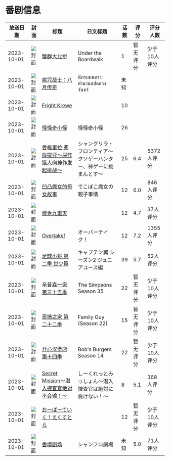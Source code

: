 # 番剧信息

|放送日期|封面|标题|日文标题|话数|评分|评分人数|
|---|---|---|---|---|---|---|
|2023-10-01|![封面](https://lain.bgm.tv/pic/cover/c/1f/c6/465151_SlAMK.jpg)|[蟹群大比拼](https://bangumi.tv/subject/465151)|Under the Boardwalk|1|暂无评分|少于10人评分|
|2023-10-01|![封面](https://lain.bgm.tv/pic/cover/c/50/b9/497241_TbWAB.jpg)|[魔咒战士：八月传奇](https://bangumi.tv/subject/497241)|นักรบมนตรา: ตำนานแปดดวงจันทร์|未知|||
|2023-10-01|![封面](https://lain.bgm.tv/pic/cover/c/a4/88/463662_OOfPk.jpg)|[Fright Krewe](https://bangumi.tv/subject/463662)||10|||
|2023-10-01|![封面](https://lain.bgm.tv/pic/cover/c/2a/b7/530900_lQE6m.jpg)|[怪怪奇小怪](https://bangumi.tv/subject/530900)|怪怪奇小怪|26|||
|2023-10-01|![封面](https://lain.bgm.tv/pic/cover/c/ed/01/390980_3u0Bb.jpg)|[香格里拉·弗陇提亚～屎作猎人向神作发起挑战～](https://bangumi.tv/subject/390980)|シャングリラ・フロンティア～クソゲーハンター、神ゲーに挑まんとす～|25|6.4|5372人评分|
|2023-10-01|![封面](https://lain.bgm.tv/pic/cover/c/bc/4b/400551_O4R7O.jpg)|[凹凸魔女的母女故事](https://bangumi.tv/subject/400551)|でこぼこ魔女の親子事情|12|6.0|846人评分|
|2023-10-01|![封面](https://lain.bgm.tv/pic/cover/c/fe/46/405215_79ZuF.jpg)|[傲世九重天](https://bangumi.tv/subject/405215)||12|4.7|37人评分|
|2023-10-01|![封面](https://lain.bgm.tv/pic/cover/c/75/61/416534_NozH4.jpg)|[Overtake!](https://bangumi.tv/subject/416534)|オーバーテイク！|12|7.2|1355人评分|
|2023-10-01|![封面](https://lain.bgm.tv/pic/cover/c/d1/e7/425638_11eOl.jpg)|[足球小将 第二季 世少篇](https://bangumi.tv/subject/425638)|キャプテン翼 シーズン2 ジュニアユース編|39|5.7|52人评分|
|2023-10-01|![封面](https://lain.bgm.tv/pic/cover/c/1b/e6/430660_w2AFf.jpg)|[辛普森一家 第三十五季](https://bangumi.tv/subject/430660)|The Simpsons Season 35|22|暂无评分|少于10人评分|
|2023-10-01|![封面](https://lain.bgm.tv/pic/cover/c/b7/05/430664_S333o.jpg)|[恶搞之家 第二十二季](https://bangumi.tv/subject/430664)|Family Guy (Season 22)|15|暂无评分|少于10人评分|
|2023-10-01|![封面](https://lain.bgm.tv/pic/cover/c/dd/87/439028_nuUHY.jpg)|[开心汉堡店 第十四季](https://bangumi.tv/subject/439028)|Bob's Burgers Season 14|22|暂无评分|少于10人评分|
|2023-10-01|![封面](https://bangumi.tv/img/no_icon_subject.png)|[Secret Mission～潜入捜査官绝对不会输！～](https://bangumi.tv/subject/451556)|しーくれっとみっしょん～潜入捜査官は絶対に負けない！～|8|5.1|368人评分|
|2023-10-01|![封面](https://lain.bgm.tv/pic/cover/c/67/d0/461581_lbbb2.jpg)|[おーばーていく！えくすとら](https://bangumi.tv/subject/461581)||12|暂无评分|少于10人评分|
|2023-10-01|![封面](https://lain.bgm.tv/pic/cover/c/b2/91/475782_feF3c.jpg)|[香境剧场](https://bangumi.tv/subject/475782)|シャンフロ劇場|未知|5.0|71人评分|
